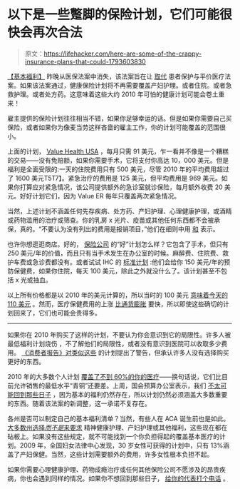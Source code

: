 # 以下是一些蹩脚的保险计划，它们可能很快会再次合法

> 原文：<https://lifehacker.com/here-are-some-of-the-crappy-insurance-plans-that-could-1793603830>

[【基本福利】](https://www.healthcare.gov/coverage/what-marketplace-plans-cover/) 昨晚从医保法案中消失，该法案旨在让 [取代](https://lifehacker.com/tell-us-what-would-you-call-the-choice-that-house-repu-1793568664) 患者保护与平价医疗法案。如果该法案通过，健康保险计划将不再需要覆盖产妇护理。或者住院。或者急救护理。或者处方药。这意味着这些大约 2010 年可怕的健康计划可能会卷土重来！



雇主提供的保险计划往往相当不错，如果你足够幸运的话。但是如果你需要自己买保险，或者如果你为像麦当劳这样吝啬的雇主工作，你的计划可能覆盖的范围很小。

上面的计划， [Value Health USA](http://www.medsave.com/ValueHealth-insurance.htm) ，每月只需 91 美元，乍一看并不像是一个糟糕的交易——没有免赔额，如果你需要手术，它将支付你高达 10，000 美元。但是福利是全面受限的:一天的住院费用只有 500 美元，尽管 2010 年的平均费用超过了 1600 美元T5T7】。紧急治疗的费用是 125 美元，但平均费用是 969 美元。如果你打算应对紧急情况，该公司提供额外的急诊室就诊保险，每月额外收费 20 美元。好好计划它们，因为 Value ER 每年只覆盖两次紧急情况。

当然，上述计划不涵盖任何先存疾病、处方药、产妇护理、心理健康护理，或酒精或药物滥用的治疗或筛查。你的乳房 x 光片、疫苗或其他任何东西都不会被承保，真的。“不要认为没有列出的费用是报销项目，”他们在细则中用 [和](http://www.medsave.com/articles/ValueHealth-and-ValueMed-insurance-enrollment.htm) 表示。

也许你想逛逛商店。好的， [保险公司](http://www.quickquote.com/limitedBenefit.html) 的“好”计划怎么样？它包含了手术，但只有 250 美元/年的价值，而且只有当手术发生在办公室的时候。麻醉费、住院费、救护车费或急诊费都没有。或者试试 IHC 的 [标准计划](http://www.thinkihc.com/products/limitedmedical.html) :他们会给你 150 美元/年的预防保健费，如果你住院，每天 100 美元，除此之外就没什么了。该计划甚至不包括 x 光或抽血。

以上所有价格都是以 2010 年的美元计算的，所以当时的 100 美元 [意味着今天的 110 美元](http://www.in2013dollars.com/2010-dollars-in-2017) 。然而，医疗保健费用的上涨 [比通货膨胀](https://www.forbes.com/sites/mikepatton/2015/06/29/u-s-health-care-costs-rise-faster-than-inflation/) 要快，所以即使这些确切的计划回来了，它们也可能会贵得多。

* * *

如果你在 2010 年购买了这样的计划，不要认为你会意识到它的局限性。许多人被最低福利计划烧伤 ，不了解他们的局限性，或者没有意识到医院可以收取多少费用。 [《消费者报告》对类似这些](http://www.consumerreports.org/cro/2012/05/hazardous-health-plans/index.htm) 的计划提出了警告，但承认许多人没有选择购买更好的东西。

2010 年的大多数个人计划 [覆盖了不到 60%的你的医疗](http://content.healthaffairs.org/content/early/2012/05/22/hlthaff.2011.1082/F2.expansion.html)——换句话说，它们比目前允许销售的最低水平“青铜”还要差。上周，国会预算办公室表示，我们 [不太可能回到那些日子](http://vitals.lifehacker.com/what-s-going-to-happen-to-my-insurance-if-the-obamacare-1793258760) ，因为基本的福利仍然存在，所以计划仍然必须涵盖大多数重要的东西。随着该法案的新调整，这一承诺不复存在。

各州是否可以制定自己的基本福利清单？当然，有些人在 ACA 诞生前也是如此。 [大多数州选择*而不是*来要求](http://cdm16064.contentdm.oclc.org/cdm/ref/collection/p266901coll4/id/3763) 精神健康护理、产妇护理或其他福利，这些现在都在砧板上。如果没有这些规定，就不可能找到一个你负担得起的覆盖基本医疗的计划。2009 年，全国妇女法律中心发现，30 岁女性可获得的计划中，只有 13%涵盖了产妇保健。当然，这些计划需要额外的费用，许多女性根本负担不起。

如果你需要心理健康护理、药物成瘾治疗或任何其他保险公司不愿涉及的昂贵疾病，你也会遇到同样的情况。如果你不想回到那些日子， [给你的代表打个电话](http://lifehacker.com/how-to-make-your-voice-heard-in-politics-between-electi-1791424641) 。